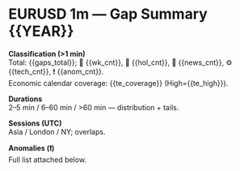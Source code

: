 # EURUSD 1m — Gap Summary {{YEAR}}

**Classification (>1 min)**  
Total: {{gaps_total}}; 📆 {{wk_cnt}}, 🎉 {{hol_cnt}}, 📢 {{news_cnt}}, ⚙️ {{tech_cnt}}, ❗ {{anom_cnt}}.  
Economic calendar coverage: {{te_coverage}} (High={{te_high}}).

**Durations**  
2–5 min / 6–60 min / >60 min — distribution + tails.

**Sessions (UTC)**  
Asia / London / NY; overlaps.

**Anomalies (❗)**  
Full list attached below.
